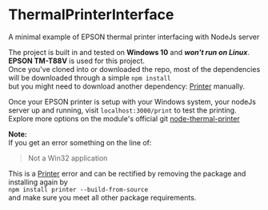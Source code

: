 # ThermalPrinterInterface
A minimal example of EPSON thermal printer interfacing with NodeJs server

The project is built in and tested on **Windows 10** and ***won't run on Linux***. **EPSON TM-T88V** is used for this project.  
Once you've cloned into or downloaded the repo, most of the dependencies will be downloaded through a simple ```npm install```  
but you might need to download another dependency: [Printer](https://www.npmjs.com/package/printer) manually.

Once your EPSON printer is setup with your Windows system, your nodeJs server up and running, visit ```localhost:3000/print``` to test the printing.  
Explore more options on the module's official git [node-thermal-printer](https://github.com/Klemen1337/node-thermal-printer)

**Note:**  
If you get an error something on the line of:
> Not a Win32 application

This is a [Printer](https://www.npmjs.com/package/printer) error and can be rectified by removing the package and installing again by  
`npm install printer --build-from-source`  
and make sure you meet all other package requirements.
